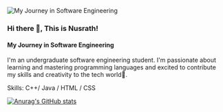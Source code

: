 
![My Journey in Software Engineering](https://github.com/NusrathCassim/NusrathC/blob/main/banner.png)
### Hi there 👋, This is Nusrath!
#### My Journey in Software Engineering

I'm an undergraduate software engineering student. I'm passionate about learning and mastering programming languages and excited to contribute my skills and creativity to the tech world🚀.

Skills: C++/ Java / HTML / CSS

[![Anurag's GitHub stats](https://github-readme-stats.vercel.app/api?username=NusrathCassim)](https://github.com/anuraghazra/github-readme-stats)
 
